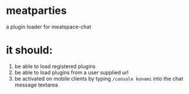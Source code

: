 # meatparties

a plugin loader for meatspace-chat

# it should:

1. be able to load registered plugins
2. be able to load plugins from a user supplied url
3. be activated on mobile clients by typing `/console konami` into the
   chat message textarea
